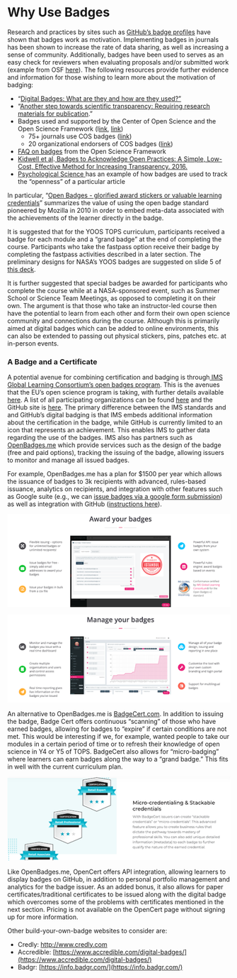 
# Why Use Badges

Research and practices by sites such as [GitHub’s badge profiles](https://docs.github.com/en/account-and-profile/setting-up-and-managing-your-github-profile/customizing-your-profile/personalizing-your-profile) have shown that badges work as motivation. Implementing badges in journals has been shown to increase the rate of data sharing, as well as increasing a sense of community. Additionally, badges have been used to serves as an easy check for reviewers when evaluating proposals and/or submitted work (example from OSF [here](https://osf.io/tvyxz/wiki/4.%20Incorporating%20Badge%20Visualization%20into%20Publications/)). The following resources provide further evidence and information for those wishing to learn more about the motivation of badging: 


*  “[Digital Badges: What are they and how are they used?”](https://elearningindustry.com/guide-to-digital-badges-how-used)
* “[Another step towards scientific transparency: Requiring research materials for publication](https://www.tandfonline.com/doi/full/10.1080/00224545.2018.1416272).”
* Badges used and supported by the Center of Open Science and the Open Science Framework (l[ink](https://www.cos.io/initiatives/badges?_ga=2.17524144.842955352.1643820823-1012715557.1643313828), [link](https://osf.io/tvyxz/)) 
    * 75+ journals use COS badges ([link](https://www.cos.io/initiatives/badges?_ga=2.17524144.842955352.1643820823-1012715557.1643313828))
    * 20 organizational endorsers of COS badges ([link](https://osf.io/tvyxz/wiki/5.%20Adoptions%20and%20Endorsements/)) 
* [FAQ on badges](https://osf.io/tvyxz/wiki/7.%20Frequently%20Asked%20Questions/) from the Open Science Framework
* [Kidwell et al](http://journals.plos.org/plosbiology/article?id=10.1371/journal.pbio.1002456).[ Badges to Acknowledge Open Practices: A Simple, Low-Cost, Effective Method for Increasing Transparency. 2016.](http://journals.plos.org/plosbiology/article?id=10.1371/journal.pbio.1002456)
* [Psychological Science ](https://journals.sagepub.com/toc/pss/current) has an example of how badges are used to track the “openness” of a particular article 

In particular, “[Open Badges - glorified award stickers or valuable learning credentials](https://www.academia.edu/11621164/Open_Badges_-_glorified_award_stickers_or_valuable_learning_credentials)” summarizes the value of using the open badge standard pioneered by Mozilla in 2010 in order to embed meta-data associated with the achievements of the learner directly in the badge. 

It is suggested that for the YOOS TOPS curriculum, participants received a badge for each module and a “grand badge” at the end of completing the course. Participants who take the fastpass option receive their badge by completing the fastpass activities described in a later section. The preliminary designs for NASA’s YOOS badges are suggested on slide 5 of [this deck](https://docs.google.com/presentation/d/1lZHLr34arhDt5kyRviyi-lf3PYisL56URUs7O2rfmoc/edit#slide=id.g35f391192_00). 

It is further suggested that special badges be awarded for participants who complete the course while at a NASA-sponsored event, such as Summer School or Science Team Meetings, as opposed to completing it on their own. The argument is that those who take an instructor-led course then have the potential to learn from each other and form their own open science community and connections during the course. Although this is primarily aimed at digital badges which can be added to online environments, this can also be extended to passing out physical stickers, pins, patches etc. at in-person events. 


### A Badge and a Certificate 

A potential avenue for combining certification and badging is through[ IMS Global Learning Consortium’s open badges program](https://openbadges.org/). This is the avenues that the EU’s open science program is taking, with further details available [here](https://openbadges.org/). A list of all participating organizations can be found [here](https://site.imsglobal.org/certifications?page=2&refinementList%5Bstandards_lvlx%5D%5B0%5D=Open%20Badges) and the GitHub site is [here](https://gist.github.com/cmcavoy/4114344). The primary difference between the IMS standards and and GitHub’s digital badging is that IMS embeds additional information about the certification in the badge, while GitHub is currently limited to an icon that represents an achievement. This enables IMS to gather data regarding the use of the badges. IMS also has partners such as [OpenBadges.me](https://openbadges.me/) which provide services such as the design of the badge (free and paid options), tracking the issuing of the badge, allowing issuers to monitor and manage all issued badges. 

For example, OpenBadges.me has a plan for $1500 per year which allows the issuance of badges to 3k recipients with advanced, rules-based issuance, analytics on recipients, and integration with other features such as Google suite (e.g., we can [issue badges via a google form submission](https://openbadges.me/blog/latest-blogs/using-apis-and-integrations-with-open-badges/)) as well as integration with GitHub ([instructions here](https://openbadges.zendesk.com/hc/en-us/articles/360005942914-Simple-Badge-Issuing-API)). 



![alt_text](images/image1.png "image_tooltip")




![alt_text](images/image2.png "image_tooltip")


An alternative to OpenBadges.me is [BadgeCert.com](https://badgecert.com/how-it-works/). In addition to issuing the badge, Badge Cert offers continuous “scanning” of those who have earned badges, allowing for badges to “expire” if certain conditions are not met. This would be interesting if we, for example, wanted people to take our modules in a certain period of time or to refresh their knowledge of open science in Y4 or Y5 of TOPS. BadgeCert also allows for “micro-badging” where learners can earn badges along the way to a “grand badge.” This fits in well with the current curriculum plan. 




![alt_text](images/image3.png "image_tooltip")


Like OpenBadges.me, OpenCert offers API integration, allowing learners to display badges on GitHub, in addition to personal portfolio management and analytics for the badge issuer. As an added bonus, it also allows for paper certificates/traditional certificates to be issued along with the digital badge which overcomes some of the problems with certificates mentioned in the next section. Pricing is not available on the OpenCert page without signing up for more information. 

Other build-your-own-badge websites to consider are:



* Credly:  http://www.credly.com
* Accredible: [https://www.accredible.com/digital-badges/](https://www.accredible.com/digital-badges/)
* Badgr: [https://info.badgr.com/](https://info.badgr.com/) 
